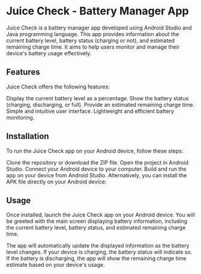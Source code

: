 # Juice Check - Battery Manager App

Juice Check is a battery manager app developed using Android Studio and Java programming language. This app provides information about the current battery level, battery status (charging or not), and estimated remaining charge time. It aims to help users monitor and manage their device's battery usage effectively.

## Features
Juice Check offers the following features:

Display the current battery level as a percentage.
Show the battery status (charging, discharging, or full).
Provide an estimated remaining charge time.
Simple and intuitive user interface.
Lightweight and efficient battery monitoring.

## Installation
To run the Juice Check app on your Android device, follow these steps:

Clone the repository or download the ZIP file.
Open the project in Android Studio.
Connect your Android device to your computer.
Build and run the app on your device from Android Studio.
Alternatively, you can install the APK file directly on your Android device:

## Usage
Once installed, launch the Juice Check app on your Android device. You will be greeted with the main screen displaying battery information, including the current battery level, battery status, and estimated remaining charge time.

The app will automatically update the displayed information as the battery level changes. If your device is charging, the battery status will indicate so. If the battery is discharging, the app will show the remaining charge time estimate based on your device's usage.
